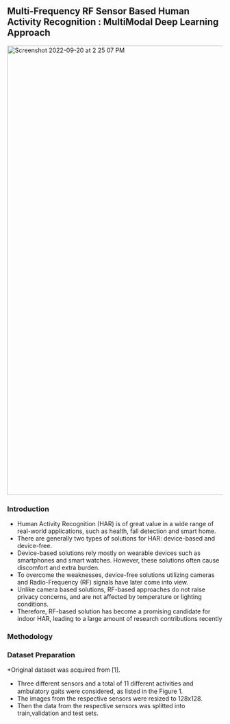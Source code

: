 ## Multi-Frequency RF Sensor Based Human Activity Recognition : MultiModal Deep Learning Approach 
<img width="1046" alt="Screenshot 2022-09-20 at 2 25 07 PM" src="https://user-images.githubusercontent.com/54806252/191214369-b084620c-293c-49df-9a7a-2fb684372e29.png">

### Introduction
* Human Activity Recognition (HAR) is of great value in a wide range of real-world applications, such as health, fall detection and smart home.
* There are generally two types of solutions for HAR: device-based and device-free.
* Device-based solutions rely mostly on wearable devices such as smartphones and smart watches. However, these solutions often cause discomfort and extra burden.
* To overcome the weaknesses, device-free solutions utilizing cameras and Radio-Frequency (RF) signals have later come into view.
* Unlike camera based solutions, RF-based approaches do not raise privacy concerns, and are not affected by temperature or lighting conditions.
* Therefore, RF-based solution has become a promising candidate for indoor HAR, leading to a large amount of research contributions recently

### Methodology

### Dataset Preparation
*Original dataset was acquired from [1].
* Three different sensors and a total of 11 diﬀerent activities and ambulatory gaits were considered, as listed in the Figure 1.
* The images from the respective sensors were resized to 128x128.
* Then the data from the respective sensors was splitted into train,validation and test sets.
